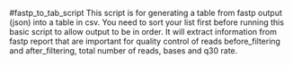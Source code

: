 #fastp_to_tab_script
This script is for generating a table from fastp output (json) into a table in csv. You need to sort your list first before running this basic script to allow output to be in order. It will extract information from fastp report that are important for quality control of reads before_filtering and after_filtering, total number of reads, bases and q30 rate. 
